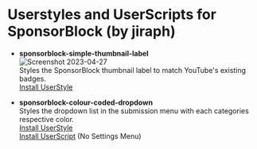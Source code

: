 
# Userstyles and UserScripts for SponsorBlock (by jiraph)
- **sponsorblock-simple-thumbnail-label**  
![Screenshot 2023-04-27](https://user-images.githubusercontent.com/19298861/235011221-9a00ac82-6df2-4b0a-badb-dc7dd8493997.jpg)  
Styles the SponsorBlock thumbnail label to match YouTube's existing badges.  
[Install UserStyle](https://gist.github.com/jiraph/e60d0a7ae7071f1f4ef060948d50a9a1/raw/sponsorblock.simplethumbnaillabels.user.css)

- **sponsorblock-colour-coded-dropdown**  
Styles the dropdown list in the submission menu with each categories respective color.  
[Install UserStyle](https://gist.github.com/jiraph/e60d0a7ae7071f1f4ef060948d50a9a1/raw/sponsorblock.colorcodeddropdown.user.css)  
[Install UserScript](https://gist.github.com/jiraph/e60d0a7ae7071f1f4ef060948d50a9a1/raw/sponsorblock.colorcodeddropdown.user.js) (No Settings Menu)